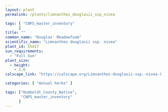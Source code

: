 ```yaml
---
layout: plant                                                              
permalink: /plants/limnanthes_douglasii_ssp_nivea

tags: [ "CNPS_master_inventory"
      ]
title: ""
common_name: "Douglas' Meadowfoam"
scientific_name: "Limnanthes douglasii ssp. nivea"
plant_id: 55d17
sun_requirements:
  - "Full Sun"
plant_size:
  - height: 
    - 1.6
calscape_link: "https://calscape.org/Limnanthes-douglasii-ssp.-nivea-()"

categories: [ "Annual herbs" ]

tags: ["Humboldt_County_Native",
       "CNPS_master_inventory"
      ]
---
```


